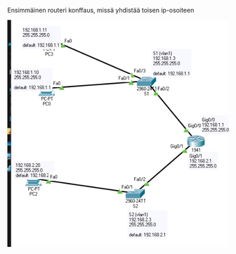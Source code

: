 Ensimmäinen routeri konffaus, missä yhdistää toisen ip-osoiteen

![Alt text](images/image1.PNG?raw=true "None")
